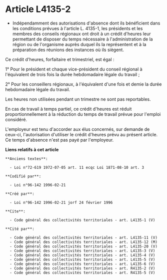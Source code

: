 # Article L4135-2

- Indépendamment des autorisations d'absence dont ils bénéficient dans les conditions prévues à l'article L. 4135-1, les
présidents et les membres des conseils régionaux ont droit à un crédit d'heures leur permettant de disposer du temps
nécessaire à l'administration de la région ou de l'organisme auprès duquel ils la représentent et à la préparation des
réunions des instances où ils siègent.

Ce crédit d'heures, forfaitaire et trimestriel, est égal :

1° Pour le président et chaque vice-président du conseil régional à l'équivalent de trois fois la durée hebdomadaire légale
du travail ;

2° Pour les conseillers régionaux, à l'équivalent d'une fois et demie la durée hebdomadaire légale du travail.

Les heures non utilisées pendant un trimestre ne sont pas reportables.

En cas de travail à temps partiel, ce crédit d'heures est réduit proportionnellement à la réduction du temps de travail
prévue pour l'emploi considéré.

L'employeur est tenu d'accorder aux élus concernés, sur demande de ceux-ci, l'autorisation d'utiliser le crédit d'heures
prévu au présent article. Ce temps d'absence n'est pas payé par l'employeur.

**Liens relatifs à cet article**

	**Anciens textes**:

	  - Loi n°72-619 1972-07-05 art. 11 ecqc Loi 1871-08-10 art. 3

	**Codifié par**:

	  - Loi n°96-142 1996-02-21

	**Créé par**:

	  - Loi n°96-142 1996-02-21 jorf 24 février 1996

	**Cite**:

	  - Code général des collectivités territoriales - art. L4135-1 (V)

	**Cité par**:

	  - Code général des collectivités territoriales - art. L4135-11 (V)
	  - Code général des collectivités territoriales - art. L4135-12 (M)
	  - Code général des collectivités territoriales - art. L4135-20 (V)
	  - Code général des collectivités territoriales - art. L4135-3 (V)
	  - Code général des collectivités territoriales - art. L4135-4 (V)
	  - Code général des collectivités territoriales - art. L4135-5 (V)
	  - Code général des collectivités territoriales - art. L4135-6 (V)
	  - Code général des collectivités territoriales - art. R4135-2 (V)
	  - Code général des collectivités territoriales - art. R4135-5 (V)
